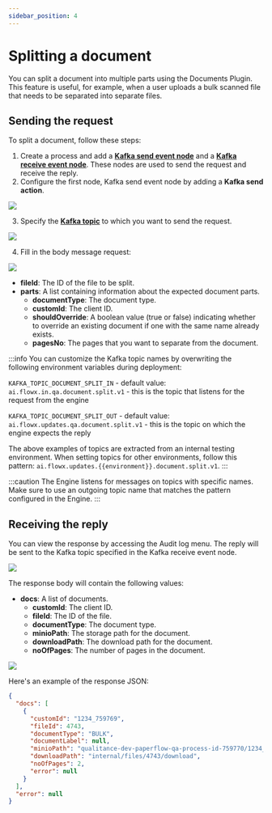 ```yaml
---
sidebar_position: 4
---
```


# Splitting a document

You can split a document into multiple parts using the Documents Plugin. This feature is useful, for example, when a user uploads a bulk scanned file that needs to be separated into separate files.

## Sending the request

To split a document, follow these steps:

1. Create a process and add a [**Kafka send event node**](../../../../../building-blocks/node/message-send-received-task-node.md#configuring-a-message-send-task-node) and a [**Kafka receive event node**](../../../../../building-blocks/node/message-send-received-task-node.md#configuring-a-message-receive-task-node). These nodes are used to send the request and receive the reply.
2. Configure the first node, Kafka send event node by adding a **Kafka send action**.

![](https://s3.eu-west-1.amazonaws.com/docx.flowx.ai/platform-deep-dive/kafka_split_action.png)

3. Specify the [**Kafka topic**](../../../plugins-setup-guide/documents-plugin-setup/documents-plugin-setup.md#kafka-configuration) to which you want to send the request.

![](https://s3.eu-west-1.amazonaws.com/docx.flowx.ai/platform-deep-dive/kafka_split_topic.png)

4. Fill in the body message request:

![](https://s3.eu-west-1.amazonaws.com/docx.flowx.ai/platform-deep-dive/split_doc_body.png)

* **fileId**: The ID of the file to be split.
* **parts**: A list containing information about the expected document parts.
  * **documentType**: The document type.
  * **customId**: The client ID.
  * **shouldOverride**: A boolean value (true or false) indicating whether to override an existing document if one with the same name already exists.
  * **pagesNo**: The pages that you want to separate from the document.

:::info
You can customize the Kafka topic names by overwriting the following environment variables during deployment:

`KAFKA_TOPIC_DOCUMENT_SPLIT_IN` - default value: `ai.flowx.in.qa.document.split.v1` - this is the topic that listens for the request from the engine

`KAFKA_TOPIC_DOCUMENT_SPLIT_OUT` - default value: `ai.flowx.updates.qa.document.split.v1` - this is the topic on which the engine expects the reply

The above examples of topics are extracted from an internal testing environment. When setting topics for other environments, follow this pattern: `ai.flowx.updates.{{environment}}.document.split.v1`.
:::

:::caution
The Engine listens for messages on topics with specific names. Make sure to use an outgoing topic name that matches the pattern configured in the Engine.
:::

## Receiving the reply

You can view the response by accessing the Audit log menu. The reply will be sent to the Kafka topic specified in the Kafka receive event node.

![](https://s3.eu-west-1.amazonaws.com/docx.flowx.ai/3.2/split_updates.png)

The response body will contain the following values:

* **docs**: A list of documents.
  * **customId**: The client ID.
  * **fileId**: The ID of the file.
  * **documentType**: The document type.
  * **minioPath**: The storage path for the document.
  * **downloadPath**: The download path for the document.
  * **noOfPages**: The number of pages in the document.

![](https://s3.eu-west-1.amazonaws.com/docx.flowx.ai/platform-deep-dive/split_doc_reply.png)

Here's an example of the response JSON:

```json
{
  "docs": [
    {
      "customId": "1234_759769",
      "fileId": 4743,
      "documentType": "BULK",
      "documentLabel": null,
      "minioPath": "qualitance-dev-paperflow-qa-process-id-759770/1234_759769/4743_BULK.pdf",
      "downloadPath": "internal/files/4743/download",
      "noOfPages": 2,
      "error": null
    }
  ],
  "error": null
}
```